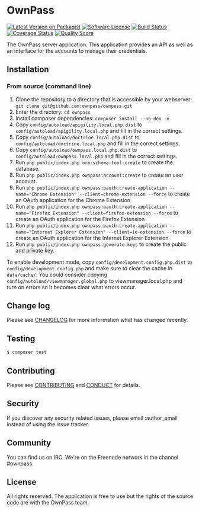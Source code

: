 # OwnPass

[![Latest Version on Packagist][ico-version]][link-packagist]
[![Software License][ico-license]](LICENSE.md)
[![Build Status][ico-travis]][link-travis]
[![Coverage Status][ico-scrutinizer]][link-scrutinizer]
[![Quality Score][ico-code-quality]][link-code-quality]

The OwnPass server application. This application provides an API as well
as an interface for the accounts to manage their credentials.

## Installation

### From source (command line)

1. Clone the repository to a directory that is accessible by your webserver: `git clone git@github.com:ownpass/ownpass.git`
2. Enter the directory: `cd ownpass`
3. Install composer dependencies: `composer install --no-dev -o`
4. Copy `config/autoload/apigility.local.php.dist` to `config/autoload/apigility.local.php` and fill in the correct settings.
5. Copy `config/autoload/doctrine.local.php.dist` to `config/autoload/doctrine.local.php` and fill in the correct settings.
6. Copy `config/autoload/ownpass.local.php.dist` to `config/autoload/ownpass.local.php` and fill in the correct settings.
7. Run `php public/index.php orm:schema-tool:create` to create the database.
8. Run `php public/index.php ownpass:account:create` to create an user account.
9. Run `php public/index.php ownpass:oauth:create-application --name="Chrome Extension" --client=chrome-extension --force` to create an OAuth application for the Chrome Extension
10. Run `php public/index.php ownpass:oauth:create-application --name="Firefox Extension" --client=firefox-extension --force` to create an OAuth application for the Firefox Extension
11. Run `php public/index.php ownpass:oauth:create-application --name="Internet Explorer Extension" --client=ie-extension --force` to create an OAuth application for the Internet Explorer Extension
12. Run `php public/index.php ownpass:generate-keys` to create the public and private key.

To enable development mode, copy `config/development.config.php.dist` to `config/development.config.php` and make sure to 
clear the cache in `data/cache/`. You could consider copying `config/autoload/viewmanager.global.php` to viewmanager.local.php 
and turn on errors so it becomes clear what errors occur.

## Change log

Please see [CHANGELOG](CHANGELOG.md) for more information what has changed recently.

## Testing

``` bash
$ composer test
```

## Contributing

Please see [CONTRIBUTING](CONTRIBUTING.md) and [CONDUCT](CONDUCT.md) for details.

## Security

If you discover any security related issues, please email :author_email instead of using the issue tracker.

## Community

You can find us on IRC. We're on the Freenode network in the channel #ownpass.

## License

All rights reserved. The application is free to use but the rights of the source code are with the OwnPass team.

[ico-version]: https://img.shields.io/packagist/v/ownpass/ownpass.svg?style=flat-square
[ico-license]: https://img.shields.io/badge/license-MIT-brightgreen.svg?style=flat-square
[ico-travis]: https://img.shields.io/travis/ownpass/ownpass/master.svg?style=flat-square
[ico-scrutinizer]: https://img.shields.io/scrutinizer/coverage/g/ownpass/ownpass.svg?style=flat-square
[ico-code-quality]: https://img.shields.io/scrutinizer/g/ownpass/ownpass.svg?style=flat-square

[link-packagist]: https://packagist.org/packages/ownpass/ownpass
[link-travis]: https://travis-ci.org/ownpass/ownpass
[link-scrutinizer]: https://scrutinizer-ci.com/g/ownpass/ownpass/code-structure
[link-code-quality]: https://scrutinizer-ci.com/g/ownpass/ownpass
[link-contributors]: ../../contributors
